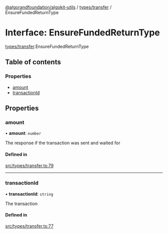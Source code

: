 [@algorandfoundation/algokit-utils](../index.md) / [types/transfer](../modules/types_transfer.md) / EnsureFundedReturnType

# Interface: EnsureFundedReturnType

[types/transfer](../modules/types_transfer.md).EnsureFundedReturnType

## Table of contents

### Properties

- [amount](types_transfer.EnsureFundedReturnType.md#amount)
- [transactionId](types_transfer.EnsureFundedReturnType.md#transactionid)

## Properties

### amount

• **amount**: `number`

The response if the transaction was sent and waited for

#### Defined in

[src/types/transfer.ts:79](https://github.com/algorandfoundation/algokit-utils-ts/blob/main/src/types/transfer.ts#L79)

___

### transactionId

• **transactionId**: `string`

The transaction

#### Defined in

[src/types/transfer.ts:77](https://github.com/algorandfoundation/algokit-utils-ts/blob/main/src/types/transfer.ts#L77)

